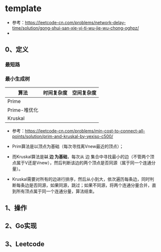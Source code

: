 # template

- 参考：https://leetcode-cn.com/problems/network-delay-time/solution/gong-shui-san-xie-yi-ti-wu-jie-wu-chong-oghpz/
- 

## 0、定义

### 最短路



### 最小生成树

| 算法         | 时间复杂度 | 空间复杂度 |
| ------------ | ---------- | ---------- |
| Prime        |            |            |
| Prime-堆优化 |            |            |
| Kruskal      |            |            |

- 参考：https://leetcode-cn.com/problems/min-cost-to-connect-all-points/solution/prim-and-kruskal-by-yexiso-c500/

- Prim算法是以顶点为基础（每次寻找离Vnew最近的顶点）；

- 而Kruskal算法是**以 边 为基础**，每次从 边 集合中寻找最小的边（不管两个顶点属于V还是Vnew），然后判断该边的两个顶点是否同源（属于同一个连通分量）。

- Kruskal需要对所有的边进行排序，然后从小到大，依次遍历每条边，同时判断每条边是否同源，如果同源，跳过；如果不同源，将两个连通分量合并，直到所有顶点属于同一个连通分量，算法结束。

  

## 1、操作

## 2、Go实现

## 3、Leetcode

